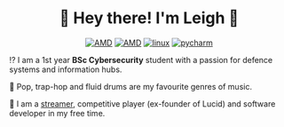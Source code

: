 <h1 align="center">   
🍣 Hey there! I'm Leigh 🍚 </h3>

<p align="center"><a href="https://www.cclonline.com/product/346062/AXRX-6700XT-12GBD6-3DHE/OC/Graphics-Cards/PowerColor-Radeon-RX-6700-XT-Red-Devil-12GB-Overclocked-Graphics-Card/VGA6120/"><img src="https://img.shields.io/badge/AMD-RX%206700%20XT-red" alt="AMD"></a> 
<a href="https://www.amd.com/en/products/cpu/amd-ryzen-5-5600x"><img src="https://img.shields.io/badge/AMD-Ryzen%205%205600X-red" alt="AMD"></a> <a href="https://ubuntu.com"><img src="https://img.shields.io/badge/Ubuntu-E95420?style=for-the-badge&amp;logo=ubuntu&amp;logoColor=white" alt="linux"></a> 
<a href="https://www.jetbrains.com/pycharm/"><img src="https://img.shields.io/badge/PyCharm-blue?style=for-the-badge&amp;logo=pycharm" alt="pycharm"></a></p>

⁉️  I am a 1st year **BSc Cybersecurity** student with a passion for defence systems and information hubs.

🎼 Pop, trap-hop and fluid drums are my favourite genres of music.

🥋 I am a [streamer](twitch.tv/mehriscrazy), competitive player (ex-founder of Lucid) and software developer in my free time. 
